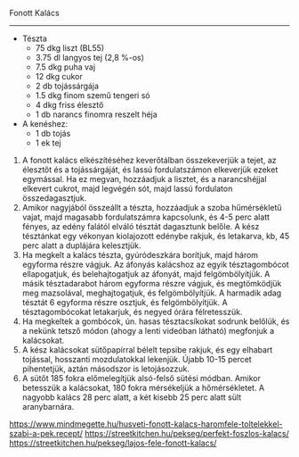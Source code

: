 Fonott Kalács

------------------------------------------------------------------------------------------------------------------------

-   Tészta
    -   75 dkg liszt (BL55)
    -   3.75 dl langyos tej (2,8 %-os)
    -   7.5 dkg puha vaj
    -   12 dkg cukor
    -   2 db tojássárgája
    -   1.5 dkg finom szemű tengeri só
    -   4 dkg friss élesztő
    -   1 db narancs finomra reszelt héja
-   A kenéshez:
    -   1 db tojás
    -   1 ek tej

1.  A fonott kalács elkészítéséhez keverőtálban összekeverjük a tejet, az élesztőt és a tojássárgáját, és lassú fordulatszámon elkeverjük ezeket egymással. Ha ez megvan, hozzáadjuk a lisztet, és a narancshéjjal elkevert cukrot, majd legvégén sót, majd lassú fordulaton összedagasztjuk.
1.  Amikor nagyjából összeállt a tészta, hozzáadjuk a szoba hűmérsékletű vajat, majd magasabb fordulatszámra kapcsolunk, és 4-5 perc alatt fényes, az edény falától elváló tésztát dagasztunk belőle. A kész tésztánkat egy vékonyan kiolajozott edénybe rakjuk, és letakarva, kb, 45 perc alatt a duplájára kelesztjük.
1.  Ha megkelt a kalács tészta, gyúródeszkára borítjuk, majd három egyforma részre vágjuk. Az áfonyás kalácshoz az egyik tésztagombócot ellapogatjuk, és belehajtogatjuk az áfonyát, majd felgömbölyítjük. A másik tésztadarabot három egyforma részre vágjuk, és megtömködjük meg mazsolával, meghajtogatjuk, és felgömbölyítjük. A harmadik adag tésztát 6 egyforma részre osztjuk, és felgömbölyítjük. A tésztagombócokat letakarjuk, és negyed órára félretesszük.
1.  Ha megkeltek a gombócok, ún. hasas tésztacsíkokat sodrunk belőlük, és a nekünk tetsző módon (ahogy a lenti videóban látható) megfonjuk a kalácsokat.
1.  A kész kalácsokat sütőpapírral bélelt tepsibe rakjuk, és egy elhabart tojással, hosszanti mozdulatokkal lekenjük. Újabb 10-15 percet pihentetjük, aztán másodszor is letojásozzuk.
1.  A sütőt 185 fokra előmelegítjük alsó-felső sütési módban. Amikor betesszük a kalácsokat, 180 fokra mérsékeljük a hőmérsékletet. A nagyobb kalács 28 perc alatt, a két kisebb 25 perc alatt sült aranybarnára.

<https://www.mindmegette.hu/husveti-fonott-kalacs-haromfele-toltelekkel-szabi-a-pek.recept/>
<https://streetkitchen.hu/pekseg/perfekt-foszlos-kalacs/>
<https://streetkitchen.hu/pekseg/lajos-fele-fonott-kalacs/>
